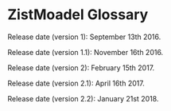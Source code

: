 # ZistMoadel Glossary
Release date (version 1): September 13th 2016.

Release date (version 1.1): November 16th 2016.

Release date (version 2): February 15th 2017.

Release date (version 2.1): April 16th 2017.

Release date (version 2.2): January 21st 2018.
